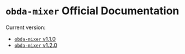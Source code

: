 # `obda-mixer` Official Documentation

Current version:

* [`obda-mixer` v1.1.0](v1.1.0/local_index.md)
* [`obda-mixer` v1.2.0](v1.2.0/local_index.md)
